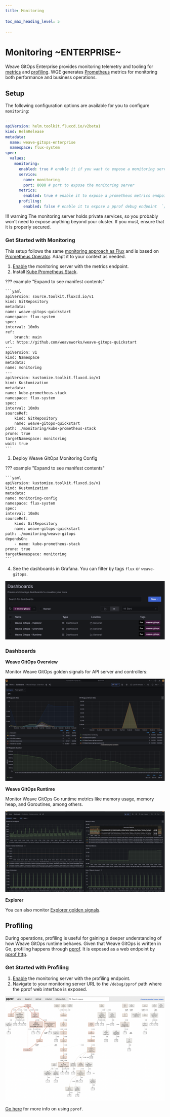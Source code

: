 ```yaml
---
title: Monitoring

toc_max_heading_level: 5

---
```


# Monitoring ~ENTERPRISE~

Weave GitOps Enterprise provides monitoring telemetry and tooling for [metrics](#metrics) and [profiling](#profiling). WGE generates [Prometheus](https://prometheus.io/) metrics for monitoring both performance and business operations.

## Setup

The following configuration options are available for you to configure `monitoring`:

```yaml
---
apiVersion: helm.toolkit.fluxcd.io/v2beta1
kind: HelmRelease
metadata:
  name: weave-gitops-enterprise
  namespace: flux-system
spec:
  values:
    monitoring:
      enabled: true # enable it if you want to expose a monitoring server
      service:
        name: monitoring
        port: 8080 # port to expose the monitoring server
      metrics:
        enabled: true # enable it to expose a prometheus metrics endpoint in `/metrics`
      profiling:
        enabled: false # enable it to expose a pprof debug endpoint  `/debug/pprof`
```

!!! warning
    The monitoring server holds private services, so you probably won't need to expose anything beyond your cluster. If you must, ensure that it is properly secured.

### Get Started with Monitoring

This setup follows the same [monitoring approach as Flux](https://fluxcd.io/flux/monitoring/metrics/) and is based on [Prometheus Operator](https://prometheus-operator.dev/). Adapt it to your context as needed.

1. [Enable](#setup) the monitoring server with the metrics endpoint.
2. Install [Kube Prometheus Stack](https://github.com/prometheus-community/helm-charts/tree/main/charts/kube-prometheus-stack).

??? example "Expand to see manifest contents"

    ```yaml
    apiVersion: source.toolkit.fluxcd.io/v1
    kind: GitRepository
    metadata:
    name: weave-gitops-quickstart
    namespace: flux-system
    spec:
    interval: 10m0s
    ref:
        branch: main
    url: https://github.com/weaveworks/weave-gitops-quickstart
    ---
    apiVersion: v1
    kind: Namespace
    metadata:
    name: monitoring
    ---
    apiVersion: kustomize.toolkit.fluxcd.io/v1
    kind: Kustomization
    metadata:
    name: kube-prometheus-stack
    namespace: flux-system
    spec:
    interval: 10m0s
    sourceRef:
        kind: GitRepository
        name: weave-gitops-quickstart
    path: ./monitoring/kube-prometheus-stack
    prune: true
    targetNamespace: monitoring
    wait: true
    ```

3. Deploy Weave GitOps Monitoring Config

??? example "Expand to see manifest contents"

    ```yaml
    apiVersion: kustomize.toolkit.fluxcd.io/v1
    kind: Kustomization
    metadata:
    name: monitoring-config
    namespace: flux-system
    spec:
    interval: 10m0s
    sourceRef:
        kind: GitRepository
        name: weave-gitops-quickstart
    path: ./monitoring/weave-gitops
    dependsOn:
        - name: kube-prometheus-stack
    prune: true
    targetNamespace: monitoring
    ```

4. See the dashboards in Grafana. You can filter by tags `flux` or `weave-gitops`.

![weave gitops dashboard list](img/monitoring-dashboard-list.png)

### Dashboards

**Weave GitOps Overview**

Monitor Weave GitOps golden signals for API server and controllers:

![weave gitops dashboard list](img/monitoring-dashboard-overview.png)

**Weave GitOps Runtime**

Monitor Weave GitOps Go runtime metrics like memory usage, memory heap, and Goroutines, among others.

![weave gitops dashboard list](img/monitoring-dashboard-runtime.png)

**Explorer**

You can also monitor [Explorer golden signals](../../explorer/operations#monitoring).

## Profiling

During operations, profiling is useful for gaining a deeper understanding of how Weave GitOps runtime behaves.
Given that Weave GitOps is written in Go, profiling happens through [pprof](https://pkg.go.dev/runtime/pprof). It is
exposed as a web endpoint by [pprof http](https://pkg.go.dev/net/http/pprof).

### Get Started with Profiling

1. [Enable](#setup) the monitoring server with the profiling endpoint.
2. Navigate to your monitoring server URL to the `/debug/pprof` path where the pprof web interface is exposed.

![profiling web ui](img/profiling-pprof-web-ui.png)

[Go here](https://github.com/google/pprof/blob/main/doc/README.md) for more info on using `pprof`.
